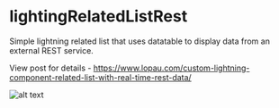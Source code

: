 # lightingRelatedListRest
Simple lightning related list that uses datatable to display data from an external REST service. 

View post for details - https://www.lopau.com/custom-lightning-component-related-list-with-real-time-rest-data/

![alt text](https://www.lopau.com/wp-content/uploads/2018/10/documentList-1024x669.png)
